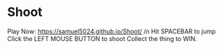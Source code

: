 # Shoot 
Play Now: https://samuel5024.github.io/Shoot/ /n
Hit SPACEBAR to jump
Click the LEFT MOUSE BUTTON to shoot
Collect the thing to WIN.
 
